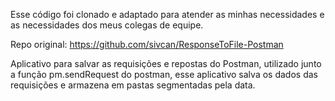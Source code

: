 Esse código foi clonado e adaptado para atender as minhas necessidades e as necessidades dos meus colegas de equipe.

Repo original: https://github.com/sivcan/ResponseToFile-Postman


Aplicativo para salvar as requisições e repostas do Postman, utilizado junto a função pm.sendRequest do postman, esse aplicativo salva os dados das requisições e armazena em pastas segmentadas pela data. 
